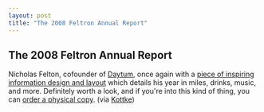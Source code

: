 ```yaml
---
layout: post
title: "The 2008 Feltron Annual Report"
---
```


## The 2008 Feltron Annual Report

Nicholas Felton, cofounder of [Daytum](http://daytum.com "Daytum"), once again with a [piece of inspiring information design and layout](http://feltron.com/index.php?/content/2008_annual_report/) which details his year in miles, drinks, music, and more. Definitely worth a look, and if you're into this kind of thing, you can [order a physical copy](http://feltron.bigcartel.com/ "Feltron Store"). (via [Kottke](http://www.kottke.org/09/01/personal-annual-report-2008 "Kottke"))